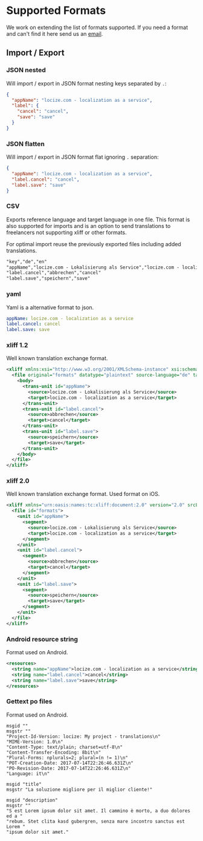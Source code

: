 <!-- toc -->

# Supported Formats

We work on extending the list of formats supported. If you need a format and can't find it here send us an [email](mailto:support@locize.com).

## Import / Export

### JSON nested

Will import / export in JSON format nesting keys separated by `.`:

```json
{
  "appName": "locize.com - localization as a service",
  "label": {
    "cancel": "cancel",
    "save": "save"
  }
}
```

### JSON flatten

Will import / export in JSON format flat ignoring `.` separation:

```json
{
  "appName": "locize.com - localization as a service",
  "label.cancel": "cancel",
  "label.save": "save"
}
```

### CSV

Exports reference language and target language in one file. This format is also supported for imports and is an option to send translations to freelancers not supporting xliff or other formats.

For optimal import reuse the previously exported files including added translations.


```txt
"key","de","en"
"appName","locize.com - Lokalisierung als Service","locize.com - localization as a service"
"label.cancel","abbrechen","cancel"
"label.save","speichern","save"
```

### yaml

Yaml is a alternative format to json.

```yaml
appName: locize.com - localization as a service
label.cancel: cancel
label.save: save
```

### xliff 1.2

Well known translation exchange format.

```xml
<xliff xmlns:xsi="http://www.w3.org/2001/XMLSchema-instance" xsi:schemaLocation="urn:oasis:names:tc:xliff:document:1.2 http://docs.oasis-open.org/xliff/v1.2/os/xliff-core-1.2-strict.xsd" xmlns="urn:oasis:names:tc:xliff:document:1.2" version="1.2">
  <file original="formats" datatype="plaintext" source-language="de" target-language="en">
    <body>
      <trans-unit id="appName">
        <source>locize.com - Lokalisierung als Service</source>
        <target>locize.com - localization as a service</target>
      </trans-unit>
      <trans-unit id="label.cancel">
        <source>abbrechen</source>
        <target>cancel</target>
      </trans-unit>
      <trans-unit id="label.save">
        <source>speichern</source>
        <target>save</target>
      </trans-unit>
    </body>
  </file>
</xliff>
```

### xliff 2.0

Well known translation exchange format. Used format on iOS.

```xml
<xliff xmlns="urn:oasis:names:tc:xliff:document:2.0" version="2.0" srcLang="de" trgLang="en">
  <file id="formats">
    <unit id="appName">
      <segment>
        <source>locize.com - Lokalisierung als Service</source>
        <target>locize.com - localization as a service</target>
      </segment>
    </unit>
    <unit id="label.cancel">
      <segment>
        <source>abbrechen</source>
        <target>cancel</target>
      </segment>
    </unit>
    <unit id="label.save">
      <segment>
        <source>speichern</source>
        <target>save</target>
      </segment>
    </unit>
  </file>
</xliff>
```

### Android resource string

Format used on Android.

```xml
<resources>
  <string name="appName">locize.com - localization as a service</string>
  <string name="label.cancel">cancel</string>
  <string name="label.save">save</string>
</resources>
```

### Gettext po files

Format used on Android.

```po
msgid ""
msgstr ""
"Project-Id-Version: locize: My project - translations\n"
"MIME-Version: 1.0\n"
"Content-Type: text/plain; charset=utf-8\n"
"Content-Transfer-Encoding: 8bit\n"
"Plural-Forms: nplurals=2; plural=(n != 1)\n"
"POT-Creation-Date: 2017-07-14T22:26:46.631Z\n"
"PO-Revision-Date: 2017-07-14T22:26:46.631Z\n"
"Language: it\n"

msgid "title"
msgstr "La soluzione migliore per il miglior cliente!"

msgid "description"
msgstr ""
"S est Lorem ipsum dolor sit amet. Il cammino è morto, a duo dolores ed a "
"rebum. Stet clita kasd gubergren, senza mare incontro sanctus est Lorem "
"ipsum dolor sit amet."
```












